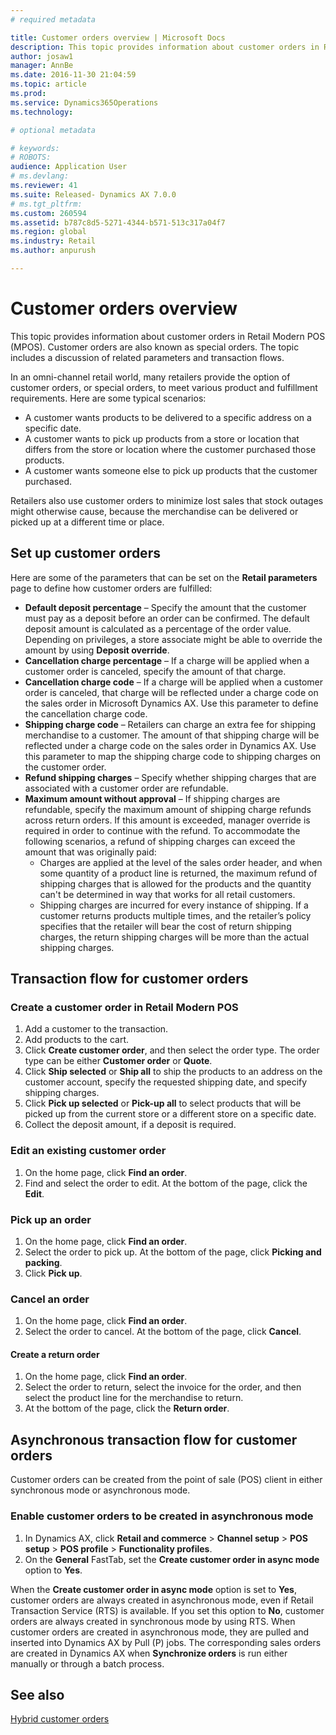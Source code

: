 ```yaml
---
# required metadata

title: Customer orders overview | Microsoft Docs
description: This topic provides information about customer orders in Retail Modern POS (MPOS). Customer orders are also known as special orders. The topic includes a discussion of related parameters and transaction flows.
author: josaw1
manager: AnnBe
ms.date: 2016-11-30 21:04:59
ms.topic: article
ms.prod: 
ms.service: Dynamics365Operations
ms.technology: 

# optional metadata

# keywords: 
# ROBOTS: 
audience: Application User
# ms.devlang: 
ms.reviewer: 41
ms.suite: Released- Dynamics AX 7.0.0
# ms.tgt_pltfrm: 
ms.custom: 260594
ms.assetid: b787c8d5-5271-4344-b571-513c317a04f7
ms.region: global
ms.industry: Retail
ms.author: anpurush

---
```


# Customer orders overview

This topic provides information about customer orders in Retail Modern POS (MPOS). Customer orders are also known as special orders. The topic includes a discussion of related parameters and transaction flows.

In an omni-channel retail world, many retailers provide the option of customer orders, or special orders, to meet various product and fulfillment requirements. Here are some typical scenarios:

-   A customer wants products to be delivered to a specific address on a specific date.
-   A customer wants to pick up products from a store or location that differs from the store or location where the customer purchased those products.
-   A customer wants someone else to pick up products that the customer purchased.

Retailers also use customer orders to minimize lost sales that stock outages might otherwise cause, because the merchandise can be delivered or picked up at a different time or place.

## Set up customer orders
Here are some of the parameters that can be set on the **Retail parameters** page to define how customer orders are fulfilled:

-   **Default deposit percentage** – Specify the amount that the customer must pay as a deposit before an order can be confirmed. The default deposit amount is calculated as a percentage of the order value. Depending on privileges, a store associate might be able to override the amount by using **Deposit override**.
-   **Cancellation charge percentage** – If a charge will be applied when a customer order is canceled, specify the amount of that charge.
-   **Cancellation charge code** – If a charge will be applied when a customer order is canceled, that charge will be reflected under a charge code on the sales order in Microsoft Dynamics AX. Use this parameter to define the cancellation charge code.
-   **Shipping charge code** – Retailers can charge an extra fee for shipping merchandise to a customer. The amount of that shipping charge will be reflected under a charge code on the sales order in Dynamics AX. Use this parameter to map the shipping charge code to shipping charges on the customer order.
-   **Refund shipping charges** – Specify whether shipping charges that are associated with a customer order are refundable.
-   **Maximum amount without approval** – If shipping charges are refundable, specify the maximum amount of shipping charge refunds across return orders. If this amount is exceeded, manager override is required in order to continue with the refund. To accommodate the following scenarios, a refund of shipping charges can exceed the amount that was originally paid:
    -   Charges are applied at the level of the sales order header, and when some quantity of a product line is returned, the maximum refund of shipping charges that is allowed for the products and the quantity can't be determined in way that works for all retail customers.
    -   Shipping charges are incurred for every instance of shipping. If a customer returns products multiple times, and the retailer’s policy specifies that the retailer will bear the cost of return shipping charges, the return shipping charges will be more than the actual shipping charges.

## Transaction flow for customer orders
### Create a customer order in Retail Modern POS

1.  Add a customer to the transaction.
2.  Add products to the cart.
3.  Click **Create customer order**, and then select the order type. The order type can be either **Customer order** or **Quote**.
4.  Click **Ship selected** or **Ship all** to ship the products to an address on the customer account, specify the requested shipping date, and specify shipping charges.
5.  Click **Pick up selected** or **Pick-up all** to select products that will be picked up from the current store or a different store on a specific date.
6.  Collect the deposit amount, if a deposit is required.

### Edit an existing customer order

1.  On the home page, click **Find an order**.
2.  Find and select the order to edit. At the bottom of the page, click the **Edit**.

### Pick up an order

1.  On the home page, click **Find an order**.
2.  Select the order to pick up. At the bottom of the page, click **Picking and packing**.
3.  Click **Pick up**.

### Cancel an order

1.  On the home page, click **Find an order**.
2.  Select the order to cancel. At the bottom of the page, click **Cancel**.

#### Create a return order

1.  On the home page, click **Find an order**.
2.  Select the order to return, select the invoice for the order, and then select the product line for the merchandise to return.
3.  At the bottom of the page, click the **Return order**.

## Asynchronous transaction flow for customer orders
Customer orders can be created from the point of sale (POS) client in either synchronous mode or asynchronous mode.

### Enable customer orders to be created in asynchronous mode

1.  In Dynamics AX, click **Retail and commerce** &gt; **Channel setup** &gt; **POS setup** &gt; **POS profile** &gt; **Functionality profiles**.
2.  On the **General** FastTab, set the **Create customer order in async mode** option to **Yes**.

When the **Create customer order in async mode** option is set to **Yes**, customer orders are always created in asynchronous mode, even if Retail Transaction Service (RTS) is available. If you set this option to **No**, customer orders are always created in synchronous mode by using RTS. When customer orders are created in asynchronous mode, they are pulled and inserted into Dynamics AX by Pull (P) jobs. The corresponding sales orders are created in Dynamics AX when **Synchronize orders** is run either manually or through a batch process.

See also
--------

[Hybrid customer orders](https://docs.microsoft.com/en-us/dynamics365/operations/retail/hybrid-customer-orders)


